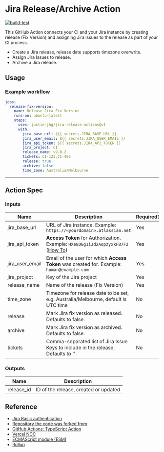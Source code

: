 # Jira Release/Archive Action

[![build-test](https://github.com/Justin-JHG/jira-release-actions/actions/workflows/test.yml/badge.svg)](https://github.com/Justin-JHG/jira-release-actions/actions/workflows/test.yml)

This GitHub Action connects your CI and your Jira instance by creating release (Fix Version) and assigning Jira issues to the release as part of your CI process.

- Create a Jira release, release date supports timezone overwrite.
- Assign Jira Issues to release.
- Archive a Jira release.

## Usage

### Example workflow

```yaml
jobs:
  release-fix-version:
    name: Release Jira Fix Version
    runs-on: ubuntu-latest
    steps:
      uses: justin-jhg/jira-release-actions@v1
      with:
        jira_base_url: ${{ secrets.JIRA_BASE_URL }}
        jira_user_email: ${{ secrets.JIRA_USER_EMAIL }}
        jira_api_token: ${{ secrets.JIRA_API_TOKEN }}
        jira_project: CI
        release_name: v9.0.2
        tickets: CI-123,CI-456
        release: true
        archive: false
        time_zone: Australia/Melbourne
```

---

## Action Spec

### Inputs

| Name            | Description                                                                                                                                          | Required? | Type    |
| --------------- | ---------------------------------------------------------------------------------------------------------------------------------------------------- | --------- | ------- |
| jira_base_url   | URL of Jira instance. Example: `https://<yourdomain>.atlassian.net`                                                                                  | Yes       | String  |
| jira_api_token  | **Access Token** for Authorization. Example: `HXe8DGg1iJd2AopzyxkFB7F2` ([How To](https://confluence.atlassian.com/cloud/api-tokens-938839638.html)) | Yes       | String  |
| jira_user_email | Email of the user for which **Access Token** was created for. Example: `human@example.com`                                                           | Yes       | String  |
| jira_project    | Key of the Jira project                                                                                                                              | Yes       | String  |
| release_name    | Name of the release (Fix Version)                                                                                                                    | Yes       | String  |
| time_zone       | Timezone for release date to be set, e.g. Australia/Melbourne, default is UTC time                                                                   | No        | String  |
| release         | Mark Jira fix version as released. Defaults to false.                                                                                                | No        | Boolean |
| archive         | Mark Jira fix version as archived. Defaults to false.                                                                                                | No        | Boolean |
| tickets         | Comma-separated list of Jira Issue Keys to include in the release. Defaults to ''.                                                                   | No        | String  |

### Outputs

| Name       | Description                           |
| ---------- | ------------------------------------- |
| release_id | ID of the release, created or updated |

## Reference

- [Jira Basic authentication](https://developer.atlassian.com/server/jira/platform/basic-authentication/)
- [Repository the code was forked from](https://github.com/StalemateInc/jira-release-action)
- [GitHub Actions: TypeScript Action](https://github.com/actions/typescript-action)
- [Vercel NCC](https://github.com/vercel/ncc)
- [ECMAScript module (ESM)](https://nodejs.org/api/esm.html)
- [Rollup](https://rollupjs.org)